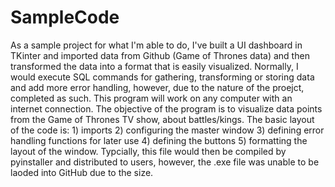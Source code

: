 # SampleCode
As a sample project for what I'm able to do, I've built a UI dashboard in TKinter and imported data from Github (Game of Thrones data) and then transformed the data into a format that is easily visualized. Normally, I would execute SQL commands for gathering, transforming or storing data and add more error handling, however, due to the nature of the proejct, completed as such. 
This program will work on any computer with an internet connection. The objective of the program is to visualize data points from the Game of Thrones TV show, about battles/kings. 
The basic layout of the code is: 1) imports 2) configuring the master window 3) defining error handling functions for later use 4) defining the buttons 5) formatting the layout of the window.
Typcially, this file would then be compiled by pyinstaller and distributed to users, however, the .exe file was unable to be laoded into GitHub due to the size.
